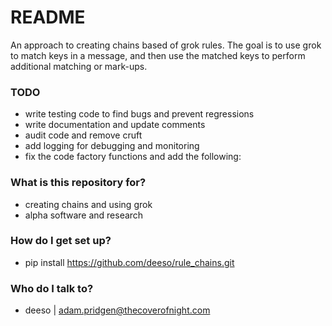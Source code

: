 # README #

An approach to creating chains based of grok rules.  The goal is to use grok to match keys in a message, and then use the matched keys to perform additional matching or mark-ups.

### TODO ###
* write testing code to find bugs and prevent regressions
* write documentation and update comments
* audit code and remove cruft
* add logging for debugging and monitoring
* fix the code factory functions and add the following:



### What is this repository for? ###

* creating chains and using grok
* alpha software and research

### How do I get set up? ###

* pip install https://github.com/deeso/rule_chains.git


### Who do I talk to? ###

* deeso | adam.pridgen@thecoverofnight.com


